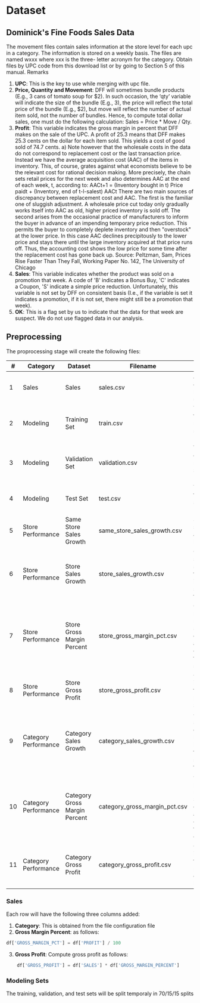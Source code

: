 # Dataset
## Dominick's Fine Foods Sales Data
The movement files contain sales information at the store level for each upc in a category. The information is stored on a weekly basis. The files are named wxxx where xxx is the three- letter acronym for the category. Obtain files by UPC code from this download list or by going to Section 5 of this manual.
Remarks
1. **UPC**: This is the key to use while merging with upc file.
2. **Price, Quantity and Movement**: DFF will sometimes bundle products (E.g., 3 cans of tomato soup for $2). In such occasion, the ‘qty’ variable will indicate the size of the bundle (E.g., 3), the price will reflect the total price of the bundle (E.g., $2), but move will reflect the number of actual item sold, not the number of bundles.
Hence, to compute total dollar sales, one must do the following calculation:
Sales = Price * Move / Qty.
3. **Profit**: This variable indicates the gross margin in percent that DFF makes on the sale of the UPC. A profit of 25.3 means that DFF makes 25.3 cents on the dollar for each item sold. This yields a cost of good sold of 74.7 cents.
a) Note however that the wholesale costs in the data do not correspond to replacement cost or the last transaction price. Instead we have the average acquisition cost (AAC) of the items in inventory. This, of course, grates against what economists believe to be the relevant cost for rational decision making.
More precisely, the chain sets retail prices for the next week and also determines AAC at the end of each week, t, according to:
AACt+1 = (Inventory bought in t) Price paidt + (Inventory, end of t-l-salest) AACt
There are two main sources of discrepancy between replacement cost and AAC. The first is the familiar one of sluggish adjustment. A wholesale price cut today only gradually works itself into AAC as old, higher priced inventory is sold off. The second arises from the occasional practice of manufacturers to inform the buyer in advance of an impending temporary price reduction. This permits the buyer to completely deplete inventory and then "overstock" at the lower price. In this case AAC declines precipitously to the lower price and stays there until the large inventory acquired at that price runs off. Thus, the accounting cost shows the low price for some time after the replacement cost has gone back up.
Source: Peltzman, Sam, Prices Rise Faster Than They Fall, Working Paper No. 142, The University of Chicago
4. **Sales**: This variable indicates whether the product was sold on a promotion that week. A code of 'B' indicates a Bonus Buy, 'C' indicates a Coupon, 'S' indicate a simple price reduction. Unfortunately, this variable is not set by DFF on consistent basis (I.e., if the variable is set it indicates a promotion, if it is not set, there might still be a promotion that week).
5. **OK**: This is a flag set by us to indicate that the data for that week are suspect. We do not use flagged data in our analysis.

## Preprocessing
The proprocessing stage will create the following files:

| #  | Category             | Dataset                       | Filename                      | Description                                                                                                  |
|----|----------------------|-------------------------------|-------------------------------|--------------------------------------------------------------------------------------------------------------|
| 1  | Sales                | Sales                         | sales.csv                     | All cleaned and preprocessed sales data                                                                      |
| 2  | Modeling             | Training Set                  | train.csv                     | Training data for the modeling stage  (~70%)                                                                 |
| 3  | Modeling             | Validation Set                | validation.csv                | Validation data for the modeling stage  (~15%)                                                               |
| 4  | Modeling             | Test Set                      | test.csv                      | Test  data for the modeling stage (~15%)                                                                     |
| 5  | Store Performance    | Same Store Sales Growth       | same_store_sales_growth.csv   | Same store sales growth aggregated by year.                                                                  |
| 6  | Store Performance    | Store Sales Growth            | store_sales_growth.csv        | Growth in sales at the store level for the last year in the training set   vis-à-vis the prior year          |
| 7  | Store Performance    | Store Gross Margin Percent    | store_gross_margin_pct.csv    | Gross margin percent is the ratio of the sum of the gross profit and the   sum of revenue for each store.    |
| 8  | Store Performance    | Store Gross Profit            | store_gross_profit.csv        | Gross profit is the sum of the gross profit at the store level.                                              |
| 9  | Category Performance | Category Sales Growth         | category_sales_growth.csv     | Growth in sales at the category level for the last year in the training   set vis-à-vis the prior year       |
| 10 | Category Performance | Category Gross Margin Percent | category_gross_margin_pct.csv | Gross margin percent is the ratio of the sum of the gross profit and the   sum of revenue for each category. |
| 11 | Category Performance | Category Gross Profit         | category_gross_profit.csv     | Gross profit is the sum of the gross profit at the category level.                                           |

### Sales
Each row will have the following three columns added:
1. **Category**: This is obtained from the file configuration file
2. **Gross Margin Percent**: as follows:
```python
df['GROSS_MARGIN_PCT'] = df['PROFIT'] / 100
```
3. **Gross Profit**: Compute gross profit as follows:
```python
    df['GROSS_PROFIT'] = df['SALES'] * df['GROSS_MARGIN_PERCENT']
```

### Modeling Sets
The training, validation, and test sets will be split temporaly in 70/15/15 splits